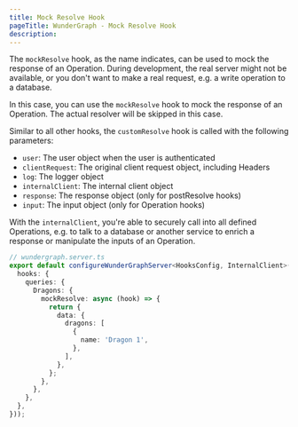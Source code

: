 ```yaml
---
title: Mock Resolve Hook
pageTitle: WunderGraph - Mock Resolve Hook
description:
---
```


The `mockResolve` hook, as the name indicates,
can be used to mock the response of an Operation.
During development, the real server might not be available,
or you don't want to make a real request, e.g. a write operation to a database.

In this case, you can use the `mockResolve` hook to mock the response of an Operation.
The actual resolver will be skipped in this case.

Similar to all other hooks,
the `customResolve` hook is called with the following parameters:

- `user`: The user object when the user is authenticated
- `clientRequest`: The original client request object, including Headers
- `log`: The logger object
- `internalClient`: The internal client object
- `response`: The response object (only for postResolve hooks)
- `input`: The input object (only for Operation hooks)

With the `internalClient`,
you're able to securely call into all defined Operations,
e.g. to talk to a database or another service to enrich a response or manipulate the inputs of an Operation.

```typescript
// wundergraph.server.ts
export default configureWunderGraphServer<HooksConfig, InternalClient>(() => ({
  hooks: {
    queries: {
      Dragons: {
        mockResolve: async (hook) => {
          return {
            data: {
              dragons: [
                {
                  name: 'Dragon 1',
                },
              ],
            },
          };
        },
      },
    },
  },
}));
```
